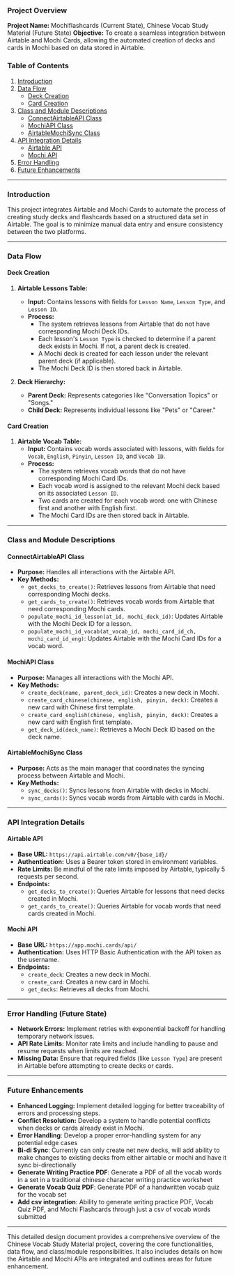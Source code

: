 ### Project Overview

**Project Name:** Mochiflashcards (Current State), Chinese Vocab Study Material (Future State)
**Objective:** To create a seamless integration between Airtable and Mochi Cards, allowing the automated creation of decks and cards in Mochi based on data stored in Airtable.

### Table of Contents

1. [Introduction](#introduction)
2. [Data Flow](#data-flow)
   - [Deck Creation](#deck-creation)
   - [Card Creation](#card-creation)
3. [Class and Module Descriptions](#class-and-module-descriptions)
   - [ConnectAirtableAPI Class](#connectairtableapi-class)
   - [MochiAPI Class](#mochiapi-class)
   - [AirtableMochiSync Class](#airtablemochisync-class)
4. [API Integration Details](#api-integration-details)
   - [Airtable API](#airtable-api)
   - [Mochi API](#mochi-api)
5. [Error Handling](#error-handling)
6. [Future Enhancements](#future-enhancements)

---

### Introduction

This project integrates Airtable and Mochi Cards to automate the process of creating study decks and flashcards based on a structured data set in Airtable. The goal is to minimize manual data entry and ensure consistency between the two platforms.

---

### Data Flow

#### Deck Creation

1. **Airtable Lessons Table:**
   - **Input:** Contains lessons with fields for `Lesson Name`, `Lesson Type`, and `Lesson ID`.
   - **Process:** 
     - The system retrieves lessons from Airtable that do not have corresponding Mochi Deck IDs.
     - Each lesson's `Lesson Type` is checked to determine if a parent deck exists in Mochi. If not, a parent deck is created.
     - A Mochi deck is created for each lesson under the relevant parent deck (if applicable).
     - The Mochi Deck ID is then stored back in Airtable.

2. **Deck Hierarchy:**
   - **Parent Deck:** Represents categories like "Conversation Topics" or "Songs."
   - **Child Deck:** Represents individual lessons like "Pets" or "Career."

#### Card Creation

1. **Airtable Vocab Table:**
   - **Input:** Contains vocab words associated with lessons, with fields for `Vocab`, `English`, `Pinyin`, `Lesson ID`, and `Vocab ID`.
   - **Process:**
     - The system retrieves vocab words that do not have corresponding Mochi Card IDs.
     - Each vocab word is assigned to the relevant Mochi deck based on its associated `Lesson ID`.
     - Two cards are created for each vocab word: one with Chinese first and another with English first.
     - The Mochi Card IDs are then stored back in Airtable.

---

### Class and Module Descriptions

#### ConnectAirtableAPI Class

- **Purpose:** Handles all interactions with the Airtable API.
- **Key Methods:**
  - `get_decks_to_create()`: Retrieves lessons from Airtable that need corresponding Mochi decks.
  - `get_cards_to_create()`: Retrieves vocab words from Airtable that need corresponding Mochi cards.
  - `populate_mochi_id_lesson(at_id, mochi_deck_id)`: Updates Airtable with the Mochi Deck ID for a lesson.
  - `populate_mochi_id_vocab(at_vocab_id, mochi_card_id_ch, mochi_card_id_eng)`: Updates Airtable with the Mochi Card IDs for a vocab word.

#### MochiAPI Class

- **Purpose:** Manages all interactions with the Mochi API.
- **Key Methods:**
  - `create_deck(name, parent_deck_id)`: Creates a new deck in Mochi.
  - `create_card_chinese(chinese, english, pinyin, deck)`: Creates a new card with Chinese first template.
  - `create_card_english(chinese, english, pinyin, deck)`: Creates a new card with English first template.
  - `get_deck_id(deck_name)`: Retrieves a Mochi Deck ID based on the deck name.

#### AirtableMochiSync Class

- **Purpose:** Acts as the main manager that coordinates the syncing process between Airtable and Mochi.
- **Key Methods:**
  - `sync_decks()`: Syncs lessons from Airtable with decks in Mochi.
  - `sync_cards()`: Syncs vocab words from Airtable with cards in Mochi.

---

### API Integration Details

#### Airtable API

- **Base URL:** `https://api.airtable.com/v0/{base_id}/`
- **Authentication:** Uses a Bearer token stored in environment variables.
- **Rate Limits:** Be mindful of the rate limits imposed by Airtable, typically 5 requests per second.
- **Endpoints:**
  - `get_decks_to_create()`: Queries Airtable for lessons that need decks created in Mochi.
  - `get_cards_to_create()`: Queries Airtable for vocab words that need cards created in Mochi.

#### Mochi API

- **Base URL:** `https://app.mochi.cards/api/`
- **Authentication:** Uses HTTP Basic Authentication with the API token as the username.
- **Endpoints:**
  - `create_deck`: Creates a new deck in Mochi.
  - `create_card`: Creates a new card in Mochi.
  - `get_decks`: Retrieves all decks from Mochi.
  
---

### Error Handling (Future State)

- **Network Errors:** Implement retries with exponential backoff for handling temporary network issues.
- **API Rate Limits:** Monitor rate limits and include handling to pause and resume requests when limits are reached.
- **Missing Data:** Ensure that required fields (like `Lesson Type`) are present in Airtable before attempting to create decks or cards.

---

### Future Enhancements

- **Enhanced Logging:** Implement detailed logging for better traceability of errors and processing steps.
- **Conflict Resolution:** Develop a system to handle potential conflicts when decks or cards already exist in Mochi.
- **Error Handling**: Develop a proper error-handling system for any potential edge cases
- **Bi-di Sync**: Currently can only create net new decks, will add ability to make changes to existing decks from either airtable or mochi and have it sync bi-directionally
- **Generate Writing Practice PDF**: Generate a PDF of all the vocab words in a set in a traditional chinese character writing practice worksheet
- **Generate Vocab Quiz PDF**: Generate PDF of a handwritten vocab quiz for the vocab set
- **Add csv integration**: Ability to generate writing practice PDF, Vocab Quiz PDF, and Mochi Flashcards through just a csv of vocab words submitted

---

This detailed design document provides a comprehensive overview of the Chinese Vocab Study Material project, covering the core functionalities, data flow, and class/module responsibilities. It also includes details on how the Airtable and Mochi APIs are integrated and outlines areas for future enhancement.
